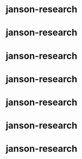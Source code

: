 # janson-research
# janson-research
# janson-research
# janson-research
# janson-research
# janson-research
# janson-research
